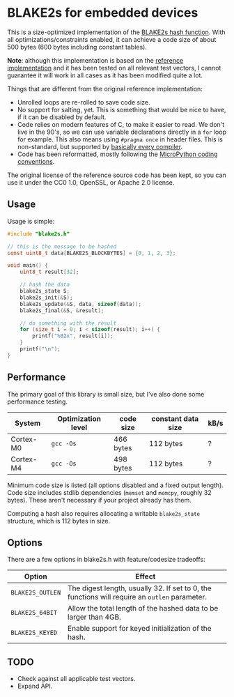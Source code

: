 # BLAKE2s for embedded devices

This is a size-optimized implementation of the [BLAKE2s hash function](https://blake2.net/).
With all optimizations/constraints enabled, it can achieve a code size of about 500 bytes (600 bytes including constant tables).

**Note**: although this implementation is based on the [reference implementation](https://github.com/BLAKE2/BLAKE2/tree/master/ref)
and it has been tested on all relevant test vectors, I cannot guarantee it will
work in all cases as it has been modified quite a lot.

Things that are different from the original reference implementation:

  * Unrolled loops are re-rolled to save code size.
  * No support for salting, yet. This is something that would
    be nice to have, if it can be disabled by default.
  * Code relies on modern features of C, to make it easier to read. We don't
    live in the 90's, so we can use variable declarations directly in a `for`
    loop for example. This also means using `#pragma once` in header files.
    This is non-standard, but supported by
    [basically every compiler](https://en.wikipedia.org/wiki/Pragma_once#Portability).
  * Code has been reformatted, mostly following the
[MicroPython coding conventions](https://github.com/micropython/micropython/blob/master/CODECONVENTIONS.md#c-code-conventions).

The original license of the reference source code has been kept, so you can use
it under the CC0 1.0, OpenSSL, or Apache 2.0 license.


## Usage

Usage is simple:

```c
#include "blake2s.h"

// this is the message to be hashed
const uint8_t data[BLAKE2S_BLOCKBYTES] = {0, 1, 2, 3};

void main() {
    uint8_t result[32];

    // hash the data
    blake2s_state S;
    blake2s_init(&S);
    blake2s_update(&S, data, sizeof(data));
    blake2s_final(&S, &result);

    // do something with the result
    for (size_t i = 0; i < sizeof(result); i++) {
        printf("%02x", result[i]);
    }
    printf("\n");
}
```


## Performance

The primary goal of this library is small size, but I've also done some performance testing.

| System    | Optimization level | code size | constant data size | kB/s         |
| --------- | ------------------ | --------- | ------------------ | ------------ |
| Cortex-M0 | `gcc -Os`          | 466 bytes | 112 bytes          | ?            |
| Cortex-M4 | `gcc -Os`          | 498 bytes | 112 bytes          | ?            |

Minimum code size is listed (all options disabled and a fixed output length).
Code size includes stdlib dependencies (`memset` and `memcpy`, roughly 32 bytes). These aren't necessary if your project already has them.

Computing a hash also requires allocating a writable `blake2s_state` structure, which is 112 bytes in size.


## Options

There are a few options in blake2s.h with feature/codesize tradeoffs:

| Option              | Effect                                                                                        |
| ------------------- | --------------------------------------------------------------------------------------------- |
| `BLAKE2S_OUTLEN`    | The digest length, usually 32. If set to 0, the functions will require an `outlen` parameter. |
| `BLAKE2S_64BIT`     | Allow the total length of the hashed data to be larger than 4GB.                              |
| `BLAKE2S_KEYED`     | Enable support for keyed initialization of the hash.                                          |


## TODO

  * Check against all applicable test vectors.
  * Expand API.
